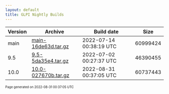 ```yaml
---
layout: default
title: GLPI Nightly Builds
---
```


Version|Archive|Build date|Size
---|---|---|---
main|[main-16de63d.tar.gz](main-16de63d.tar.gz)|2022-07-14 00:38:19 UTC|60999424
9.5|[9.5-5da35e4.tar.gz](9.5-5da35e4.tar.gz)|2022-07-02 00:27:37 UTC|46390455
10.0|[10.0-027670b.tar.gz](10.0-027670b.tar.gz)|2022-08-31 00:37:05 UTC|60737443

<font size="1">Page generated on 2022-08-31 00:37:05 UTC</font>
